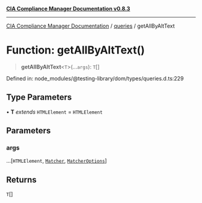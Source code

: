 [**CIA Compliance Manager Documentation v0.8.3**](../../../README.md)

***

[CIA Compliance Manager Documentation](../../../globals.md) / [queries](../README.md) / getAllByAltText

# Function: getAllByAltText()

> **getAllByAltText**\<`T`\>(...`args`): `T`[]

Defined in: node\_modules/@testing-library/dom/types/queries.d.ts:229

## Type Parameters

• **T** *extends* `HTMLElement` = `HTMLElement`

## Parameters

### args

...\[`HTMLElement`, [`Matcher`](../../../type-aliases/Matcher.md), [`MatcherOptions`](../../../interfaces/MatcherOptions.md)\]

## Returns

`T`[]
